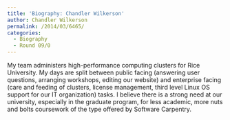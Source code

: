 ```yaml
---
title: 'Biography: Chandler Wilkerson'
author: Chandler Wilkerson
permalink: /2014/03/6465/
categories:
  - Biography
  - Round 09/0
---
```

My team administers high-performance computing clusters for Rice University. My days are split between public facing (answering user questions, arranging workshops, editing our website) and enterprise facing (care and feeding of clusters, license management, third level Linux OS support for our IT organization) tasks. I believe there is a strong need at our university, especially in the graduate program, for less academic, more nuts and bolts coursework of the type offered by Software Carpentry.
